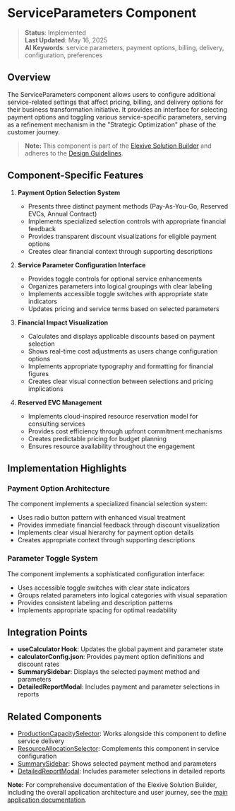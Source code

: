 # ServiceParameters Component

> **Status**: Implemented  
> **Last Updated**: May 16, 2025  
> **AI Keywords**: service parameters, payment options, billing, delivery, configuration, preferences

## Overview

The ServiceParameters component allows users to configure additional service-related settings that affect pricing, billing, and delivery options for their business transformation initiative. It provides an interface for selecting payment options and toggling various service-specific parameters, serving as a refinement mechanism in the "Strategic Optimization" phase of the customer journey.

> **Note:** This component is part of the [Elexive Solution Builder](./CalculatorApp.md) and adheres to the [Design Guidelines](./DesignGuidelines.md).

## Component-Specific Features

1. **Payment Option Selection System**
   - Presents three distinct payment methods (Pay-As-You-Go, Reserved EVCs, Annual Contract)
   - Implements specialized selection controls with appropriate financial feedback
   - Provides transparent discount visualizations for eligible payment options
   - Creates clear financial context through supporting descriptions

2. **Service Parameter Configuration Interface**
   - Provides toggle controls for optional service enhancements
   - Organizes parameters into logical groupings with clear labeling
   - Implements accessible toggle switches with appropriate state indicators
   - Updates pricing and service terms based on selected parameters

3. **Financial Impact Visualization**
   - Calculates and displays applicable discounts based on payment selection
   - Shows real-time cost adjustments as users change configuration options
   - Implements appropriate typography and formatting for financial figures
   - Creates clear visual connection between selections and pricing implications

4. **Reserved EVC Management**
   - Implements cloud-inspired resource reservation model for consulting services
   - Provides cost efficiency through upfront commitment mechanisms
   - Creates predictable pricing for budget planning
   - Ensures resource availability throughout the engagement

## Implementation Highlights

### Payment Option Architecture

The component implements a specialized financial selection system:

- Uses radio button pattern with enhanced visual treatment
- Provides immediate financial feedback through discount visualization
- Implements clear visual hierarchy for payment option details
- Creates appropriate context through supporting descriptions

### Parameter Toggle System

The component implements a sophisticated configuration interface:

- Uses accessible toggle switches with clear state indicators
- Groups related parameters into logical categories with visual separation
- Provides consistent labeling and description patterns
- Implements appropriate spacing for optimal readability

## Integration Points

- **useCalculator Hook**: Updates the global payment and parameter state
- **calculatorConfig.json**: Provides payment option definitions and discount rates
- **SummarySidebar**: Displays the selected payment method and parameters
- **DetailedReportModal**: Includes payment and parameter selections in reports

## Related Components

- [ProductionCapacitySelector](./ProductionCapacitySelector.md): Works alongside this component to define service delivery
- [ResourceAllocationSelector](./ResourceAllocationSelector.md): Complements this component in service configuration
- [SummarySidebar](./SummarySidebar.md): Shows selected payment method and parameters
- [DetailedReportModal](./DetailedReportModal.md): Includes parameter selections in detailed reports

**Note:** For comprehensive documentation of the Elexive Solution Builder, including the overall application architecture and user journey, see the [main application documentation](./CalculatorApp.md).
